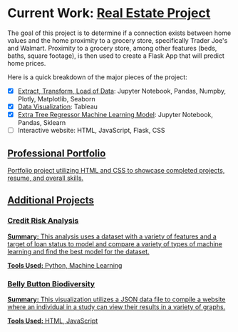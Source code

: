 # Current Work: [Real Estate Project](https://github.com/Amanda-Palenchar/Real_Estate)
The goal of this project is to determine if a connection exists between home values and the home proximity to a grocery store, specifically Trader Joe's and Walmart. Proximity to a grocery store, among other features (beds, baths, square footage), is then used to create a Flask App that will predict home prices.

Here is a quick breakdown of the major pieces of the project: 
- [X] [Extract, Transform, Load of Data](https://github.com/Amanda-Palenchar/Real_Estate/tree/main/Data_Cleaning): Jupyter Notebook, Pandas, Numpby, Plotly, Matplotlib, Seaborn
- [X] [Data Visualization](https://public.tableau.com/app/profile/amanda.palenchar/viz/RealEstateProject_16686111659970/RealEstate): Tableau
- [X] [Extra Tree Regressor Machine Learning Model](https://github.com/Amanda-Palenchar/Real_Estate/tree/main/Machine_Learning): Jupyter Notebook, Pandas, Sklearn
- [ ] Interactive website: HTML, JavaScript, Flask, CSS

<u>

## [Professional Portfolio](https://amanda-palenchar.github.io/)
Portfolio project utilizing HTML and CSS to showcase completed projects, resume, and overall skills.

<u>

## Additional Projects

### [Credit Risk Analysis](https://github.com/Amanda-Palenchar/MechaCar_Statistical_Analysis.git)
**Summary:** This analysis uses a dataset with a variety of features and a target of loan status to model and compare a variety of types of machine learning and find the best model for the dataset.

**Tools Used:** Python, Machine Learning

### [Belly Button Biodiversity](https://github.com/Amanda-Palenchar/Belly_Button_Biodiversity.git)	
**Summary:** This visualization utilizes a JSON data file to compile a website where an individual in a study can view their results in a variety of graphs.

**Tools Used:** HTML, JavaScript


<!--
**Amanda-Palenchar/Amanda-Palenchar** is a ✨ _special_ ✨ repository because its `README.md` (this file) appears on your GitHub profile.

Here are some ideas to get you started:

- 🔭 I’m currently working on ...
- 🌱 I’m currently learning ...
- 👯 I’m looking to collaborate on ...
- 🤔 I’m looking for help with ...
- 💬 Ask me about ...
- 📫 How to reach me: ...
- 😄 Pronouns: ...
- ⚡ Fun fact: ...
-->
